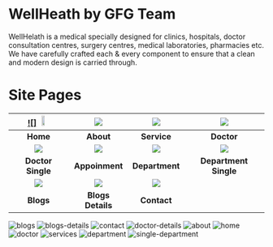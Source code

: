 # WellHeath by GFG Team
WellHelath is a medical specially designed for clinics, hospitals, doctor consultation centres, surgery centres, medical laboratories, pharmacies etc. We have carefully crafted each & every component to ensure that a clean and modern design is carried through.

#  Site Pages 


| [![]<img src="https://user-images.githubusercontent.com/96344136/232247094-dc4f0ad5-2f61-4b90-8e37-30d8da69d8b4.jpg" width=25% height=25%>](https://demo.themefisher.com/novena/) | [![](<img src="https://user-images.githubusercontent.com/96344136/232247087-c7976c9b-0f86-4650-a4a1-8c232dbfe9e2.jpg" width=25% height=25%>)](https://demo.themefisher.com/novena/about.html) | [![](<img src="https://user-images.githubusercontent.com/96344136/232247075-52dc27da-0263-41bd-ba38-8e1bf7fea99b.jpg" width=50% height=50%>)](https://demo.themefisher.com/novena/service.html) | [![](<img src="https://user-images.githubusercontent.com/96344136/232247101-2b8240a9-1a52-4dce-9c54-d4e9d7359265.jpg" width=25% height=25%>)](https://demo.themefisher.com/novena/doctor.html) |
|:---:|:---:|:---:|:---:|
| **Home**  | **About**  | **Service** | **Doctor** |
| [![](screenshots/7.jpg)](https://demo.themefisher.com/novena/doctor-single.html) | [![](screenshots/8.jpg)](https://demo.themefisher.com/novena/appoinment.html) | [![](screenshots/4.jpg)](https://demo.themefisher.com/novena/department.html) | [![](screenshots/5.jpg)](https://demo.themefisher.com/novena/department-single.html) |
| **Doctor Single**  | **Appoinment**  | **Department** | **Department Single** |
| [![](screenshots/9.jpg)](https://demo.themefisher.com/novena/blog-sidebar.html) | [![](screenshots/10.jpg)](https://demo.themefisher.com/novena/blog-single.html) | [![](screenshots/11.jpg)](https://demo.themefisher.com/novena/contact.html) |
| **Blogs**  | **Blogs Details**  | **Contact** |


![blogs](https://user-images.githubusercontent.com/96344136/232247076-93c18dd0-6f64-4c5a-b4c0-ef8ad458a83d.jpg)
![blogs-details](https://user-images.githubusercontent.com/96344136/232247078-1528ff74-7f32-4dfc-bac0-04382538eeee.jpg)
![contact](https://user-images.githubusercontent.com/96344136/232247081-cbe892a5-5f3f-4b3c-ac4c-7bc417da27e2.jpg)
![doctor-details](https://user-images.githubusercontent.com/96344136/232247083-6481c556-9cb0-4d3d-8bc5-04059a0ed2cf.jpg)
![about](https://user-images.githubusercontent.com/96344136/232247087-c7976c9b-0f86-4650-a4a1-8c232dbfe9e2.jpg)
![home](https://user-images.githubusercontent.com/96344136/232247094-dc4f0ad5-2f61-4b90-8e37-30d8da69d8b4.jpg)
![doctor](https://user-images.githubusercontent.com/96344136/232247101-2b8240a9-1a52-4dce-9c54-d4e9d7359265.jpg)
![services](https://user-images.githubusercontent.com/96344136/232247103-ca956577-f86e-4155-bf8a-f8d827863cb9.jpg)
![department](https://user-images.githubusercontent.com/96344136/232247113-1b8ad3d2-fc99-4495-8a27-f548b21e62ae.jpg)
![single-department](https://user-images.githubusercontent.com/96344136/232247117-a7d793f4-2af3-445a-bb4b-62e2ed9d4f45.jpg)

